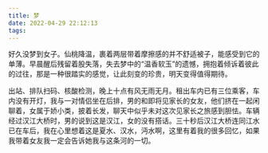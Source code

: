 ```yaml
---
title: 梦
date: 2022-04-29 22:12:13
tags:
---
```

好久没梦到女子。仙桃降温，裹着两层带着摩擦感的并不舒适被子，能感受到它的单薄。早晨醒后残留着股失落，失去梦中的“温香软玉”的遗憾，拥抱着倾诉着彼此的过往，那是一种很踏实的感觉，让此刻变的珍贵，明天变得值得期待。

出站、排队扫码、核酸检测，晚上十点有风无雨无月。租出车内已有三位乘客，车内没有开灯，我与一对情侣坐在后排，男的和即将见家长的女友，他们挤在一起闲聊着，女属于娇小类，披着长发，聊天中似乎未对这次见家长之旅感到胆怯。车辆经过汉江大桥时，男的说到这是汉江，女的没有搭话。三十秒后汉江大桥连同江水已在车后，我在心里想着这是夏水、汉水，沔水啊，这里有着我的很多回忆，如果我带着女友我一定会告诉她我与这条河的一切。
